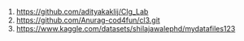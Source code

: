 1. https://github.com/adityakaklij/Clg_Lab
2. https://github.com/Anurag-cod4fun/cl3.git
3. https://www.kaggle.com/datasets/shilajawalephd/mydatafiles123
